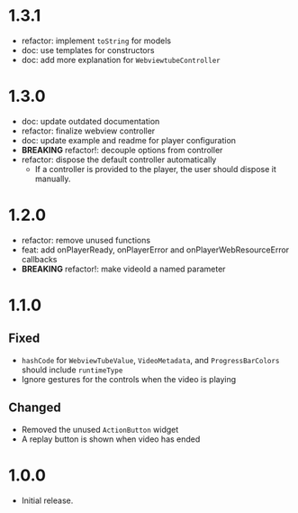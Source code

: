 # 1.3.1

- refactor: implement `toString` for models
- doc: use templates for constructors
- doc: add more explanation for `WebviewtubeController`

# 1.3.0

- doc: update outdated documentation
- refactor: finalize webview controller
- doc: update example and readme for player configuration
- __BREAKING__ refactor!: decouple options from controller
- refactor: dispose the default controller automatically
  - If a controller is provided to the player, the user should dispose it manually.

# 1.2.0

- refactor: remove unused functions
- feat: add onPlayerReady, onPlayerError and onPlayerWebResourceError callbacks
- __BREAKING__ refactor!: make videoId a named parameter

# 1.1.0

## Fixed

- `hashCode` for `WebviewTubeValue`, `VideoMetadata`, and `ProgressBarColors`
should include `runtimeType`
- Ignore gestures for the controls when the video is playing

## Changed

- Removed the unused `ActionButton` widget
- A replay button is shown when video has ended

# 1.0.0

- Initial release.
